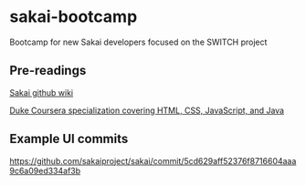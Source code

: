 # sakai-bootcamp
Bootcamp for new Sakai developers focused on the SWITCH project


## Pre-readings

[Sakai github wiki](https://github.com/sakaiproject/sakai/wiki)

[Duke Coursera specialization covering HTML, CSS, JavaScript, and Java](https://www.coursera.org/programs/duke-university-courses-gp9dy?authProvider=duke&productId=3-NBikXzEeWwQw6izX918Q&productType=s12n&showMiniModal=true)


## Example UI commits

https://github.com/sakaiproject/sakai/commit/5cd629aff52376f8716604aaa9c6a09ed334af3b
